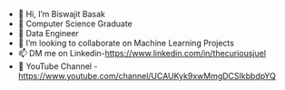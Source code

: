 - 👋 Hi, I’m Biswajit Basak
- 👀 Computer Science Graduate
- 💼 Data Engineer
- 💞️ I’m looking to collaborate on Machine Learning Projects
- 📫 DM me on Linkedin-https://www.linkedin.com/in/thecuriousjuel
- 👥 YouTube Channel - https://www.youtube.com/channel/UCAUKyk9xwMmgDCSIkbbdpYQ 
<!-- <img src="https://github-readme-stats.vercel.app/api?username=thecuriousjuel&show_icons=true&theme=vue">&nbsp;&nbsp;&nbsp;&nbsp;<img src="https://github-readme-stats.vercel.app/api/top-langs/?username=thecuriousjuel&show_icons=true&theme=vue"> -->


<!---
JuelBasak/JuelBasak is a ✨ special ✨ repository because its `README.md` (this file) appears on your GitHub profile.
You can click the Preview link to take a look at your changes.
--->
